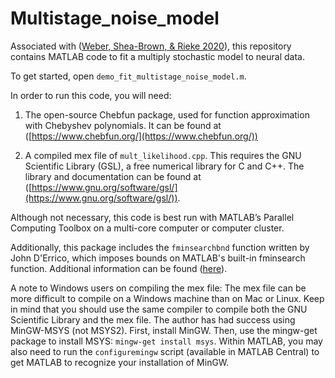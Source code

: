 # Multistage_noise_model

Associated with ([Weber, Shea-Brown, & Rieke
2020](https://www.biorxiv.org/content/10.1101/2020.02.17.951830v1)), this repository contains MATLAB code to fit a multiply stochastic model to neural data.

To get started, open `demo_fit_multistage_noise_model.m`.



In order to run this code, you will need:

1) The open-source Chebfun package, used for function approximation with Chebyshev polynomials.  It can be found at ([https://www.chebfun.org/](https://www.chebfun.org/))

2) A compiled mex file of `mult_likelihood.cpp`.  This requires the GNU Scientific Library (GSL), a free numerical library for C and C++.  The library and documentation can be found at ([https://www.gnu.org/software/gsl/](https://www.gnu.org/software/gsl/)).


Although not necessary, this code is best run with MATLAB’s Parallel Computing Toolbox on a multi-core computer or computer cluster.

Additionally, this package includes the `fminsearchbnd` function written by John D'Errico, which imposes bounds on MATLAB's built-in fminsearch function.  Additional information can be found ([here](https://www.mathworks.com/matlabcentral/fileexchange/8277-fminsearchbnd-fminsearchcon)).



A note to Windows users on compiling the mex file: 
The mex file can be more difficult to compile on a Windows machine than on Mac or Linux.  Keep in mind that you should use the same compiler to compile both the GNU Scientific Library and the mex file.  The author has had success using MinGW-MSYS (not MSYS2).  First, install MinGW.  Then, use the mingw-get package to install MSYS: `mingw-get install msys`.  Within MATLAB, you may also need to run the `configuremingw` script (available in MATLAB Central) to get MATLAB to recognize your installation of MinGW.